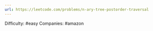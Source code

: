```yaml
---
url: https://leetcode.com/problems/n-ary-tree-postorder-traversal
---
```


Difficulty: #easy
Companies: #amazon